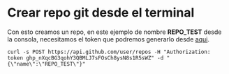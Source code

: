 # Crear repo git desde el terminal

Con esto creamos un repo, en este ejemplo de nombre **REPO\_TEST** desde la consola, necesitamos el token que podremos generarlo desde [aqui](https://github.com/settings/tokens).

```shell
curl -s POST https://api.github.com/user/repos -H "Authorization: token ghp_nXqcBG3qohY3QBMLJ7sFOsCh8ysN8s1R5sWZ" -d "{\"name\":\"REPO_TEST\"}"
```
